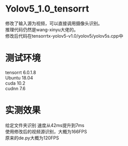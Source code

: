 # Yolov5_1.0_tensorrt
   修改了输入源为视频，可以直接调用摄像头识别。  
   推理代码仍然是wang-xinyu大佬的。  
   修改后代码在tensorrtx-yolov5-v1.0/yolov5/yolov5s.cpp中  

# 测试环境
   tensorrt 6.0.1.8  
   Ubuntu 18.04  
   cuda 10.2  
   cudnn 7.6  
   
 # 实测效果
   给定文件夹识别 速度从42ms提升到7ms  
   使用修改后的视频源识别，大概为166FPS  
   原来的de.py大概为120FPS  
